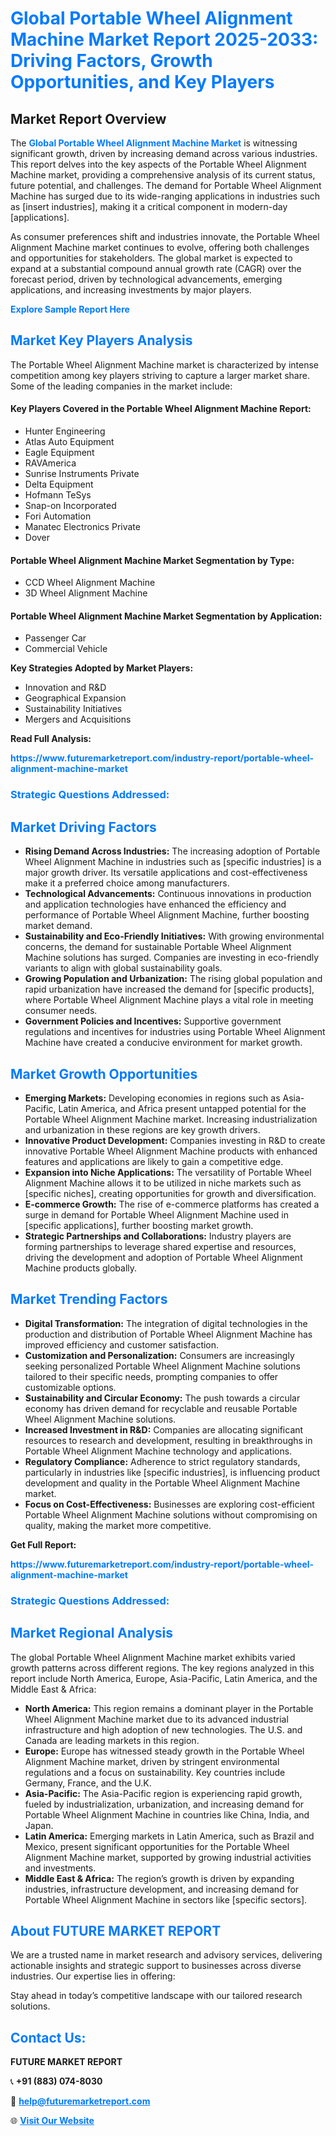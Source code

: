 <h1 style="color: #007BFF;">Global Portable Wheel Alignment Machine Market Report 2025-2033: Driving Factors, Growth Opportunities, and Key Players</h1>

<section id="overview">
<h2>Market Report Overview</h2>
<p>The <a href="https://www.futuremarketreport.com/industry-report/portable-wheel-alignment-machine-market" style="color: #007BFF; text-decoration: none;"><strong>Global Portable Wheel Alignment Machine Market</strong></a> is witnessing significant growth, driven by increasing demand across various industries. This report delves into the key aspects of the Portable Wheel Alignment Machine market, providing a comprehensive analysis of its current status, future potential, and challenges. The demand for Portable Wheel Alignment Machine has surged due to its wide-ranging applications in industries such as [insert industries], making it a critical component in modern-day [applications].</p>
<p>As consumer preferences shift and industries innovate, the Portable Wheel Alignment Machine market continues to evolve, offering both challenges and opportunities for stakeholders. The global market is expected to expand at a substantial compound annual growth rate (CAGR) over the forecast period, driven by technological advancements, emerging applications, and increasing investments by major players.</p>
</section>

<section id="overview">
<p><a href="https://www.futuremarketreport.com/request-sample/reportId=43173" style="color: #007BFF; text-decoration: none;"><strong>Explore Sample Report Here</strong></a></p>
</section>

<section id="key-players">
<h2 style="color: #007BFF;">Market Key Players Analysis</h2>
<p>The Portable Wheel Alignment Machine market is characterized by intense competition among key players striving to capture a larger market share. Some of the leading companies in the market include:</p>
<h4>Key Players Covered in the Portable Wheel Alignment Machine Report:</h4>
<ul><li>Hunter Engineering</li><li>Atlas Auto Equipment</li><li>Eagle Equipment</li><li>RAVAmerica</li><li>Sunrise Instruments Private</li><li>Delta Equipment</li><li>Hofmann TeSys</li><li>Snap-on Incorporated</li><li>Fori Automation</li><li>Manatec Electronics Private</li><li>Dover</li></ul>
<h4>Portable Wheel Alignment Machine Market Segmentation by Type:</h4>
<ul><li>CCD Wheel Alignment Machine</li><li>3D Wheel Alignment Machine</li></ul>

<h4>Portable Wheel Alignment Machine Market Segmentation by Application:</h4>
<ul><li>Passenger Car</li><li>Commercial Vehicle</li></ul>
<p><strong>Key Strategies Adopted by Market Players:</strong></p>
<ul>
<li>Innovation and R&D</li>
<li>Geographical Expansion</li>
<li>Sustainability Initiatives</li>
<li>Mergers and Acquisitions</li>
</ul>
</section>

<section>
<p><strong>Read Full Analysis: </strong></p><a href="https://www.futuremarketreport.com/industry-report/portable-wheel-alignment-machine-market" style="color: #007BFF; text-decoration: none;"><strong>https://www.futuremarketreport.com/industry-report/portable-wheel-alignment-machine-market</strong></a>
<h3 style="color: #007BFF;">Strategic Questions Addressed:</h3>
</section>

<section id="driving-factors">
<h2 style="color: #007BFF;">Market Driving Factors</h2>
<ul>
<li><strong>Rising Demand Across Industries:</strong> The increasing adoption of Portable Wheel Alignment Machine in industries such as [specific industries] is a major growth driver. Its versatile applications and cost-effectiveness make it a preferred choice among manufacturers.</li>
<li><strong>Technological Advancements:</strong> Continuous innovations in production and application technologies have enhanced the efficiency and performance of Portable Wheel Alignment Machine, further boosting market demand.</li>
<li><strong>Sustainability and Eco-Friendly Initiatives:</strong> With growing environmental concerns, the demand for sustainable Portable Wheel Alignment Machine solutions has surged. Companies are investing in eco-friendly variants to align with global sustainability goals.</li>
<li><strong>Growing Population and Urbanization:</strong> The rising global population and rapid urbanization have increased the demand for [specific products], where Portable Wheel Alignment Machine plays a vital role in meeting consumer needs.</li>
<li><strong>Government Policies and Incentives:</strong> Supportive government regulations and incentives for industries using Portable Wheel Alignment Machine have created a conducive environment for market growth.</li>
</ul>
</section>

<section id="growth-opportunities">
<h2 style="color: #007BFF;">Market Growth Opportunities</h2>
<ul>
<li><strong>Emerging Markets:</strong> Developing economies in regions such as Asia-Pacific, Latin America, and Africa present untapped potential for the Portable Wheel Alignment Machine market. Increasing industrialization and urbanization in these regions are key growth drivers.</li>
<li><strong>Innovative Product Development:</strong> Companies investing in R&D to create innovative Portable Wheel Alignment Machine products with enhanced features and applications are likely to gain a competitive edge.</li>
<li><strong>Expansion into Niche Applications:</strong> The versatility of Portable Wheel Alignment Machine allows it to be utilized in niche markets such as [specific niches], creating opportunities for growth and diversification.</li>
<li><strong>E-commerce Growth:</strong> The rise of e-commerce platforms has created a surge in demand for Portable Wheel Alignment Machine used in [specific applications], further boosting market growth.</li>
<li><strong>Strategic Partnerships and Collaborations:</strong> Industry players are forming partnerships to leverage shared expertise and resources, driving the development and adoption of Portable Wheel Alignment Machine products globally.</li>
</ul>
</section>

<section id="trending-factors">
<h2 style="color: #007BFF;">Market Trending Factors</h2>
<ul>
<li><strong>Digital Transformation:</strong> The integration of digital technologies in the production and distribution of Portable Wheel Alignment Machine has improved efficiency and customer satisfaction.</li>
<li><strong>Customization and Personalization:</strong> Consumers are increasingly seeking personalized Portable Wheel Alignment Machine solutions tailored to their specific needs, prompting companies to offer customizable options.</li>
<li><strong>Sustainability and Circular Economy:</strong> The push towards a circular economy has driven demand for recyclable and reusable Portable Wheel Alignment Machine solutions.</li>
<li><strong>Increased Investment in R&D:</strong> Companies are allocating significant resources to research and development, resulting in breakthroughs in Portable Wheel Alignment Machine technology and applications.</li>
<li><strong>Regulatory Compliance:</strong> Adherence to strict regulatory standards, particularly in industries like [specific industries], is influencing product development and quality in the Portable Wheel Alignment Machine market.</li>
<li><strong>Focus on Cost-Effectiveness:</strong> Businesses are exploring cost-efficient Portable Wheel Alignment Machine solutions without compromising on quality, making the market more competitive.</li>
</ul>
</section>

<section>
<p><strong>Get Full Report: </strong></p><a href="https://www.futuremarketreport.com/industry-report/portable-wheel-alignment-machine-market" style="color: #007BFF; text-decoration: none;"><strong>https://www.futuremarketreport.com/industry-report/portable-wheel-alignment-machine-market</strong></a>
<h3 style="color: #007BFF;">Strategic Questions Addressed:</h3>
</section>


<section id="regional-analysis">
<h2 style="color: #007BFF;">Market Regional Analysis</h2>
<p>The global Portable Wheel Alignment Machine market exhibits varied growth patterns across different regions. The key regions analyzed in this report include North America, Europe, Asia-Pacific, Latin America, and the Middle East & Africa:</p>
<ul>
<li><strong>North America:</strong> This region remains a dominant player in the Portable Wheel Alignment Machine market due to its advanced industrial infrastructure and high adoption of new technologies. The U.S. and Canada are leading markets in this region.</li>
<li><strong>Europe:</strong> Europe has witnessed steady growth in the Portable Wheel Alignment Machine market, driven by stringent environmental regulations and a focus on sustainability. Key countries include Germany, France, and the U.K.</li>
<li><strong>Asia-Pacific:</strong> The Asia-Pacific region is experiencing rapid growth, fueled by industrialization, urbanization, and increasing demand for Portable Wheel Alignment Machine in countries like China, India, and Japan.</li>
<li><strong>Latin America:</strong> Emerging markets in Latin America, such as Brazil and Mexico, present significant opportunities for the Portable Wheel Alignment Machine market, supported by growing industrial activities and investments.</li>
<li><strong>Middle East & Africa:</strong> The region’s growth is driven by expanding industries, infrastructure development, and increasing demand for Portable Wheel Alignment Machine in sectors like [specific sectors].</li>
</ul>
</section>

<footer>
<h2 style="color: #007BFF;">About FUTURE MARKET REPORT</h2>
<p>We are a trusted name in market research and advisory services, delivering actionable insights and strategic support to businesses across diverse industries. Our expertise lies in offering:</p>

<p>Stay ahead in today’s competitive landscape with our tailored research solutions.</p>

<h2 style="color: #007BFF;">Contact Us:</h2>
<p><strong>FUTURE MARKET REPORT</strong></p>
<p>📞 <strong>+91 (883) 074-8030</strong></p>
<p>📧 <strong><a href="mailto:help@futuremarketreport.com" style="color: #007BFF;">help@futuremarketreport.com</a></strong></p>
<p>🌐 <strong><a href="https://www.futuremarketreport.com/" style="color: #007BFF;">Visit Our Website</a></strong></p>
</footer>